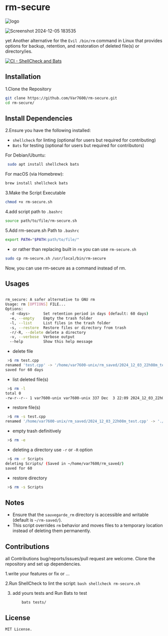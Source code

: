 # rm-secure 

![logo](https://github.com/user-attachments/assets/1e9c424b-1a76-487a-a131-1fe07c521fdf)

                                                               
![Screenshot 2024-12-05 183535](https://github.com/user-attachments/assets/71e9f9aa-240d-4590-82b7-95edf5da68c5)

                                                                   

yet Another alternative for the `Evil /bin/rm` command in Linux that provides
options for backup, retention, and restoration of deleted file(s) or
directory/ies.

[![CI - ShellCheck and Bats](https://github.com/Var7600/rm-secure/actions/workflows/ci.yml/badge.svg)](https://github.com/Var7600/rm-secure/actions/workflows/ci.yml)

## Installation

1.Clone the Repository

```bash
git clone https://github.com/Var7600/rm-secure.git
cd rm-secure/
```

## Install Dependencies

2.Ensure you have the following installed:

- `shellcheck` for linting (optional for users but required for contributing)
- `Bats` for testing (optional for users but required for contributors)

For Debian/Ubuntu:
```bash
 sudo apt install shellcheck bats
```
For macOS (via Homebrew):
```bash
brew install shellcheck bats
```

3.Make the Script Executable
```bash
chmod +x rm-secure.sh
```

4.add script path to `.bashrc`
```bash
source path/to/file/rm-secure.sh
```

5.Add rm-secure.sh Path to `.bashrc`
```bash
export PATH="$PATH:path/to/file/"
```
- or rather than replacing built in `rm` you can use `rm-secure.sh`
```bash
sudo cp rm-secure.sh /usr/local/bin/rm-secure
```
Now, you can use rm-secure as a command instead of rm.

## Usages
```bash

rm_secure: A safer alternative to GNU rm
Usage: rm [OPTIONS] FILE...
Options:
  -d <days>      Set retention period in days (default: 60 days)
  -e, --empty    Empty the trash folder
  -l, --list     List files in the trash folder
  -s, --restore  Restore files or directory from trash
  -r/-R, --delete delete a directory 
  -v, --verbose  Verbose output
  --help         Show this help message
```

- delete file

```bash
 >$ rm test.cpp
renamed 'test.cpp' -> '/home/var7600-unix/rm_saved/2024_12_03_22h08m_test.cpp'
saved for 60 days
```

- list deleted file(s)

```bash
 >$ rm -l
total 0
-rw-r--r-- 1 var7600-unix var7600-unix 337 Dec  3 22:09 2024_12_03_22h08m_test.cpp
```

- restore file(s)

```bash
 >$ rm -s test.cpp
renamed '/home/var7600-unix/rm_saved/2024_12_03_22h08m_test.cpp' -> './2024_12_03_22h08m_test.cpp'
```

- empty trash definitively

```bash
 >$ rm -e
```

- deleting a directory use `-r` or `-R` option 

```bash
 >$ rm -r Scripts
deleting Scripts/ (Saved in ~/home/var7600/rm_saved/)
saved for 60
```

- restore directory

```bash
 >$ rm -s Scripts
```

## Notes
- Ensure that the `sauvegarde_rm` directory is accessible and writable (default is `~/rm-saved/`).
- This script overrides `rm` behavior and moves files to a temporary location instead of deleting them permanently.

## Contributions
all Contributions bug/reports/issues/pull request are welcome.
Clone the repository and set up dependencies.

   1.write your features or fix or ...

   2.Run ShellCheck to lint the script:
    ```bash
        shellcheck rm-secure.sh
    ```
    
3. add yours tests and Run Bats to test
    ```
        bats tests/
    ```

## License
    MIT License.
